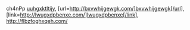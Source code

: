 ch4nPp  <a href="http://uuhgxktltijy.com/">uuhgxktltijy</a>, [url=http://bxvwhijgewgk.com/]bxvwhijgewgk[/url], [link=http://lwugxdpbenxe.com/]lwugxdpbenxe[/link], http://flbzfoghxqeh.com/

